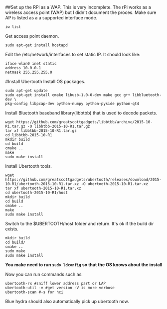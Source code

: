 ##Set up the RPi as a WAP.
This is very incomplete.  The rPi works as a wireless access point (WAP) but I didn't document the proces.
Make sure AP is listed as a a supported interface mode.
```shell
iw list
```
Get access point daemon.

```shell
sudo apt-get install hostapd
```
Edit the /etc/network/interfaces to set static IP.  It should look like:
```shell
iface wlan0 inet static
address 10.0.0.1
netmask 255.255.255.0
```

#Install Ubertooth
Install OS packages.
```shell
sudo apt-get update
sudo apt-get install cmake libusb-1.0-0-dev make gcc g++ libbluetooth-dev \
pkg-config libpcap-dev python-numpy python-pyside python-qt4
```
Install Bluetooth baseband library(libbtbb) that is used to decode packets.
```shell
wget https://github.com/greatscottgadgets/libbtbb/archive/2015-10-R1.tar.gz -O libbtbb-2015-10-R1.tar.gz
tar xf libbtbb-2015-10-R1.tar.gz
cd libbtbb-2015-10-R1
mkdir build
cd build
cmake ..
make
sudo make install
```

Install Ubertooth tools.
```shell
wget https://github.com/greatscottgadgets/ubertooth/releases/download/2015-10-R1/ubertooth-2015-10-R1.tar.xz -O ubertooth-2015-10-R1.tar.xz
tar xf ubertooth-2015-10-R1.tar.xz
cd ubertooth-2015-10-R1/host
mkdir build
cd build
cmake ..
make
sudo make install
```

Switch to the $UBERTOOTH/host folder and return.  It's ok if the build dir exists.
```shell
mkdir build
cd build/
cmake ..
sudo make
sudo make install
```

**You make need to run `sudo ldconfig` so that the OS knows about the install**

Now you can run commands such as:
```shell
ubertooth-rx #sniff lower address part or LAP
ubertooth-util -v #get version -V is more verbose
ubertooth-scan #-s for hci
```

Blue hydra should also automatically pick up ubertooth now.  
